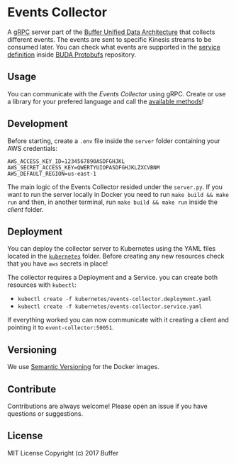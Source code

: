 # Events Collector

A [gRPC](https://grpc.io/) server part of the [Buffer Unified Data Architecture][buda] that collects different events. The events are sent to specific Kinesis streams to be consumed later. You can check what events are supported in the [service definition][events_collector] inside [BUDA Protobufs](https://github.com/bufferapp/buda-protobufs) repository.

[buda]: https://paper.dropbox.com/doc/Buffer-Unified-Data-Architecture-Yu9JtqkwNnQOHmeFynDS3

## Usage

You can communicate with the _Events Collector_ using gRPC. Create or use a library for your prefered language and call the [available methods][events_collector]!

[events_collector]: https://github.com/bufferapp/buda-protobufs/blob/master/buda/services/events_collector.proto

## Development

Before starting, create a `.env` file inside the `server` folder containing your AWS credentials:

```
AWS_ACCESS_KEY_ID=1234567890ASDFGHJKL
AWS_SECRET_ACCESS_KEY=QWERTYUIOPASDFGHJKLZXCVBNM
AWS_DEFAULT_REGION=us-east-1
```

The main logic of the Events Collector resided under the `server.py`. If you want to run the server locally in Docker you need to run `make build && make run` and then, in another terminal, run `make build && make run` inside the _client_ folder. 

## Deployment

You can deploy the collector server to Kubernetes using the YAML files located in the [`kubernetes`](kubernetes/) folder. Before creating any new resources check that you have `aws` secrets in place! 

The collector requires a Deployment and a Service. you can create both resources with `kubectl`:

- `kubectl create -f kubernetes/events-collector.deployment.yaml`
- `kubectl create -f kubernetes/events-collector.service.yaml`

If everything worked you can now communicate with it creating a client and pointing it to `event-collector:50051`. 

## Versioning

We use [Semantic Versioning](http://semver.org/) for the Docker images.
 
## Contribute

Contributions are always welcome! Please open an issue if you have questions or suggestions.

## License

MIT License Copyright (c) 2017 Buffer

